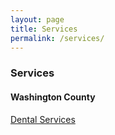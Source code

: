 ```yaml
---
layout: page
title: Services
permalink: /services/
---
```


### Services

#### Washington County


[Dental Services](https://psibir.github.io/nwa-resources/_downloads/Dental-Medical-Prescriptions-11.9.22.pdf)

<object data="_downloads/Dental-Medical-Prescriptions-11.9.22.pdf" width="1000" height="1000" type='application/pdf'/>


